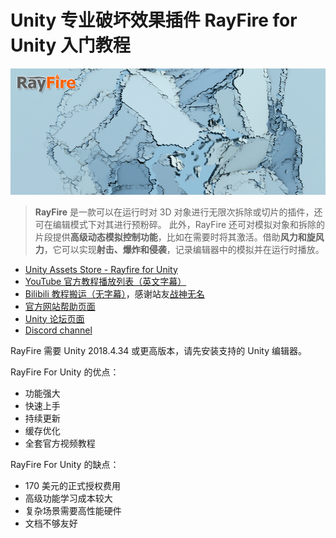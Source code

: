 # Unity 专业破坏效果插件 RayFire for Unity 入门教程

![RayFire](assets/README/sl_shatter.png)

> **RayFire** 是一款可以在运行时对 3D 对象进行无限次拆除或切片的插件，还可在编辑模式下对其进行预粉碎。
> 此外，RayFire 还可对模拟对象和拆除的片段提供**高级动态模拟控制功能**，比如在需要时将其激活。借助**风力和旋风力**，它可以实现**射击、爆炸和侵袭**，记录编辑器中的模拟并在运行时播放。

+ [Unity Assets Store - Rayfire for Unity](https://assetstore.unity.com/packages/tools/game-toolkits/rayfire-for-unity-148690)
+ [YouTube 官方教程播放列表（英文字幕）](https://www.youtube.com/playlist?list=PLcjScvftXufKA-dLmqvokYnU7zFfKYWk0)
+ [Bilibili 教程搬运（无字幕）](https://www.bilibili.com/video/BV1P64y197KC)，感谢站友[战神无名](https://space.bilibili.com/179025849)
+ [官方网站帮助页面](http://rayfirestudios.com/category/online-help-unity/)
+ [Unity 论坛页面](https://forum.unity.com/threads/released-rayfire-for-unity-runtime-demolition-and-fragmentation-plugin.674593/)
+ [Discord channel](https://discord.gg/8G98JKj)

RayFire 需要 Unity 2018.4.34 或更高版本，请先安装支持的 Unity 编辑器。

RayFire For Unity 的优点：

+ 功能强大
+ 快速上手
+ 持续更新
+ 缓存优化
+ 全套官方视频教程

RayFire For Unity 的缺点：

+ 170 美元的正式授权费用
+ 高级功能学习成本较大
+ 复杂场景需要高性能硬件
+ 文档不够友好